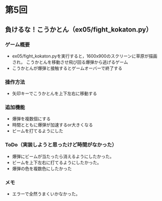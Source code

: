 # 第5回
## 負けるな！こうかとん（ex05/fight_kokaton.py）
### ゲーム概要
- ex05/fight_kokaton.pyを実行すると，1600x900のスクリーンに草原が描画され，
こうかとんを移動させ飛び回る爆弾から逃げるゲーム
- こうかとんが爆弾と接触するとゲームオーバーで終了する
### 操作方法
- 矢印キーでこうかとんを上下左右に移動する
### 追加機能
- 爆弾を複数個にする
- 時間とともに爆弾が加速するor大きくなる
- ビームを打てるようにした
### ToDo（実装しようと思ったけど時間がなかった）
- 爆弾にビームが当たったら消えるようにしたかった。
- ビームを上下左右に打てるようにしたかった。
- 爆弾の色を複数色にしたかった
### メモ
- エラーで全然うまくいかなかった。